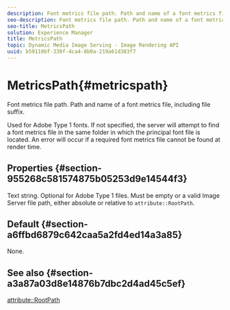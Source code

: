 ```yaml
---
description: Font metrics file path. Path and name of a font metrics file, including file suffix.
seo-description: Font metrics file path. Path and name of a font metrics file, including file suffix.
seo-title: MetricsPath
solution: Experience Manager
title: MetricsPath
topic: Dynamic Media Image Serving - Image Rendering API
uuid: b59110bf-330f-4ca4-8b0a-219a61d383f7
---
```


# MetricsPath{#metricspath}

Font metrics file path. Path and name of a font metrics file, including file suffix.

Used for Adobe Type 1 fonts. If not specified, the server will attempt to find a font metrics file in the same folder in which the principal font file is located. An error will occur if a required font metrics file cannot be found at render time.

## Properties {#section-955268c581574875b05253d9e14544f3}

Text string. Optional for Adobe Type 1 files. Must be empty or a valid Image Server file path, either absolute or relative to `attribute::RootPath`.

## Default {#section-a6ffbd6879c642caa5a2fd4ed14a3a85}

None.

## See also {#section-a3a87a03d8e14876b7dbc2d4ad45c5ef}

[attribute::RootPath](/help/aem-is-ir-api/is-api/image-catalog/image-serving-api-ref/c-image-catalog-reference/c-attributes-reference/r-rootpath.md) 
